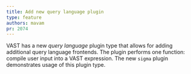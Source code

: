 ```yaml
---
title: Add new query language plugin
type: feature
authors: mavam
pr: 2074
---
```


VAST has a new *query language* plugin type that allows for adding additional
query language frontends. The plugin performs one function: compile user input
into a VAST expression. The new `sigma` plugin demonstrates usage of this plugin
type.
